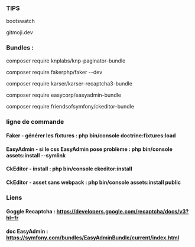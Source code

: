 ### TIPS

bootswatch

gitmoji.dev



### Bundles :
composer require knplabs/knp-paginator-bundle

composer require fakerphp/faker --dev

composer require karser/karser-recaptcha3-bundle

composer require easycorp/easyadmin-bundle

composer require friendsofsymfony/ckeditor-bundle


### ligne de commande

#### Faker - générer les fixtures : php bin/console doctrine:fixtures:load 
#### EasyAdmin - si le css EasyAdmin pose problème : php bin/console assets:install --symlink
#### CkEditor - install :  php bin/console ckeditor:install
#### CkEditor - asset sans webpack :  php bin/console assets:install public

### Liens
#### Goggle Recaptcha : https://developers.google.com/recaptcha/docs/v3?hl=fr
#### doc EasyAdmin : https://symfony.com/bundles/EasyAdminBundle/current/index.html